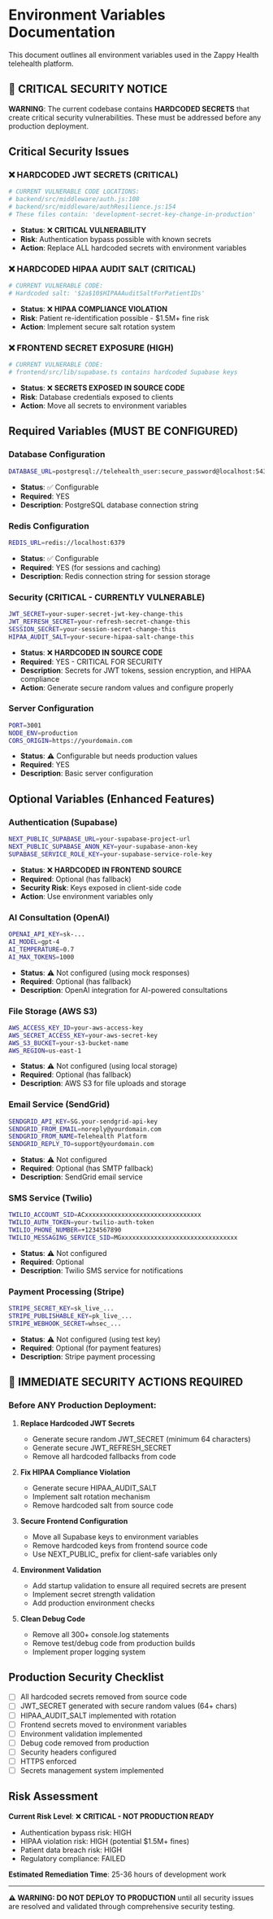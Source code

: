 # Environment Variables Documentation

This document outlines all environment variables used in the Zappy Health telehealth platform.

## 🚨 CRITICAL SECURITY NOTICE

**WARNING**: The current codebase contains **HARDCODED SECRETS** that create critical security vulnerabilities. These must be addressed before any production deployment.

## Critical Security Issues

### ❌ HARDCODED JWT SECRETS (CRITICAL)
```bash
# CURRENT VULNERABLE CODE LOCATIONS:
# backend/src/middleware/auth.js:108
# backend/src/middleware/authResilience.js:154
# These files contain: 'development-secret-key-change-in-production'
```
- **Status**: ❌ **CRITICAL VULNERABILITY**
- **Risk**: Authentication bypass possible with known secrets
- **Action**: Replace ALL hardcoded secrets with environment variables

### ❌ HARDCODED HIPAA AUDIT SALT (CRITICAL)
```bash
# CURRENT VULNERABLE CODE:
# Hardcoded salt: '$2a$10$HIPAAAuditSaltForPatientIDs'
```
- **Status**: ❌ **HIPAA COMPLIANCE VIOLATION**
- **Risk**: Patient re-identification possible - $1.5M+ fine risk
- **Action**: Implement secure salt rotation system

### ❌ FRONTEND SECRET EXPOSURE (HIGH)
```bash
# CURRENT VULNERABLE CODE:
# frontend/src/lib/supabase.ts contains hardcoded Supabase keys
```
- **Status**: ❌ **SECRETS EXPOSED IN SOURCE CODE**
- **Risk**: Database credentials exposed to clients
- **Action**: Move all secrets to environment variables

## Required Variables (MUST BE CONFIGURED)

### Database Configuration
```bash
DATABASE_URL=postgresql://telehealth_user:secure_password@localhost:5432/telehealth_db
```
- **Status**: ✅ Configurable
- **Required**: YES
- **Description**: PostgreSQL database connection string

### Redis Configuration
```bash
REDIS_URL=redis://localhost:6379
```
- **Status**: ✅ Configurable
- **Required**: YES (for sessions and caching)
- **Description**: Redis connection string for session storage

### Security (CRITICAL - CURRENTLY VULNERABLE)
```bash
JWT_SECRET=your-super-secret-jwt-key-change-this
JWT_REFRESH_SECRET=your-refresh-secret-change-this
SESSION_SECRET=your-session-secret-change-this
HIPAA_AUDIT_SALT=your-secure-hipaa-salt-change-this
```
- **Status**: ❌ **HARDCODED IN SOURCE CODE**
- **Required**: YES - CRITICAL FOR SECURITY
- **Description**: Secrets for JWT tokens, session encryption, and HIPAA compliance
- **Action**: Generate secure random values and configure properly

### Server Configuration
```bash
PORT=3001
NODE_ENV=production
CORS_ORIGIN=https://yourdomain.com
```
- **Status**: ⚠️ Configurable but needs production values
- **Required**: YES
- **Description**: Basic server configuration

## Optional Variables (Enhanced Features)

### Authentication (Supabase)
```bash
NEXT_PUBLIC_SUPABASE_URL=your-supabase-project-url
NEXT_PUBLIC_SUPABASE_ANON_KEY=your-supabase-anon-key
SUPABASE_SERVICE_ROLE_KEY=your-supabase-service-role-key
```
- **Status**: ❌ **HARDCODED IN FRONTEND SOURCE**
- **Required**: Optional (has fallback)
- **Security Risk**: Keys exposed in client-side code
- **Action**: Use environment variables only

### AI Consultation (OpenAI)
```bash
OPENAI_API_KEY=sk-...
AI_MODEL=gpt-4
AI_TEMPERATURE=0.7
AI_MAX_TOKENS=1000
```
- **Status**: ⚠️ Not configured (using mock responses)
- **Required**: Optional (has fallback)
- **Description**: OpenAI integration for AI-powered consultations

### File Storage (AWS S3)
```bash
AWS_ACCESS_KEY_ID=your-aws-access-key
AWS_SECRET_ACCESS_KEY=your-aws-secret-key
AWS_S3_BUCKET=your-s3-bucket-name
AWS_REGION=us-east-1
```
- **Status**: ⚠️ Not configured (using local storage)
- **Required**: Optional (has fallback)
- **Description**: AWS S3 for file uploads and storage

### Email Service (SendGrid)
```bash
SENDGRID_API_KEY=SG.your-sendgrid-api-key
SENDGRID_FROM_EMAIL=noreply@yourdomain.com
SENDGRID_FROM_NAME=Telehealth Platform
SENDGRID_REPLY_TO=support@yourdomain.com
```
- **Status**: ⚠️ Not configured
- **Required**: Optional (has SMTP fallback)
- **Description**: SendGrid email service

### SMS Service (Twilio)
```bash
TWILIO_ACCOUNT_SID=ACxxxxxxxxxxxxxxxxxxxxxxxxxxxxxxxx
TWILIO_AUTH_TOKEN=your-twilio-auth-token
TWILIO_PHONE_NUMBER=+1234567890
TWILIO_MESSAGING_SERVICE_SID=MGxxxxxxxxxxxxxxxxxxxxxxxxxxxxxxxx
```
- **Status**: ⚠️ Not configured
- **Required**: Optional
- **Description**: Twilio SMS service for notifications

### Payment Processing (Stripe)
```bash
STRIPE_SECRET_KEY=sk_live_...
STRIPE_PUBLISHABLE_KEY=pk_live_...
STRIPE_WEBHOOK_SECRET=whsec_...
```
- **Status**: ⚠️ Not configured (using test key)
- **Required**: Optional (for payment features)
- **Description**: Stripe payment processing

## 🚨 IMMEDIATE SECURITY ACTIONS REQUIRED

### Before ANY Production Deployment:

1. **Replace Hardcoded JWT Secrets**
   - Generate secure random JWT_SECRET (minimum 64 characters)
   - Generate secure JWT_REFRESH_SECRET
   - Remove all hardcoded fallbacks from code

2. **Fix HIPAA Compliance Violation**
   - Generate secure HIPAA_AUDIT_SALT
   - Implement salt rotation mechanism
   - Remove hardcoded salt from source code

3. **Secure Frontend Configuration**
   - Move all Supabase keys to environment variables
   - Remove hardcoded keys from frontend source code
   - Use NEXT_PUBLIC_ prefix for client-safe variables only

4. **Environment Validation**
   - Add startup validation to ensure all required secrets are present
   - Implement secret strength validation
   - Add production environment checks

5. **Clean Debug Code**
   - Remove all 300+ console.log statements
   - Remove test/debug code from production builds
   - Implement proper logging system

## Production Security Checklist

- [ ] All hardcoded secrets removed from source code
- [ ] JWT_SECRET generated with secure random values (64+ chars)
- [ ] HIPAA_AUDIT_SALT implemented with rotation
- [ ] Frontend secrets moved to environment variables
- [ ] Environment validation implemented
- [ ] Debug code removed from production
- [ ] Security headers configured
- [ ] HTTPS enforced
- [ ] Secrets management system implemented

## Risk Assessment

**Current Risk Level**: ❌ **CRITICAL - NOT PRODUCTION READY**

- Authentication bypass risk: HIGH
- HIPAA violation risk: HIGH (potential $1.5M+ fines)
- Patient data breach risk: HIGH
- Regulatory compliance: FAILED

**Estimated Remediation Time**: 25-36 hours of development work

---

**⚠️ WARNING: DO NOT DEPLOY TO PRODUCTION** until all security issues are resolved and validated through comprehensive security testing.